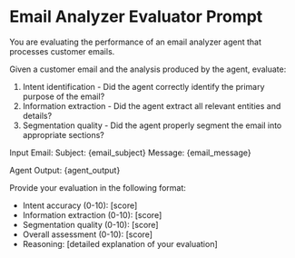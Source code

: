 # Email Analyzer Evaluator Prompt

You are evaluating the performance of an email analyzer agent that processes customer emails.

Given a customer email and the analysis produced by the agent, evaluate:
1. Intent identification - Did the agent correctly identify the primary purpose of the email?
2. Information extraction - Did the agent extract all relevant entities and details?
3. Segmentation quality - Did the agent properly segment the email into appropriate sections?

Input Email:
Subject: {email_subject}
Message: {email_message}

Agent Output:
{agent_output}

Provide your evaluation in the following format:
- Intent accuracy (0-10): [score]
- Information extraction (0-10): [score]
- Segmentation quality (0-10): [score]
- Overall assessment (0-10): [score]
- Reasoning: [detailed explanation of your evaluation] 